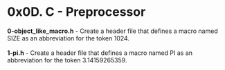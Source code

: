 # 0x0D. C - Preprocessor<br/>
**0-object_like_macro.h** - Create a header file that defines a macro named SIZE as an abbreviation for the token 1024.<br/><br/>
**1-pi.h** - Create a header file that defines a macro named PI as an abbreviation for the token 3.14159265359.<br/><br/>
